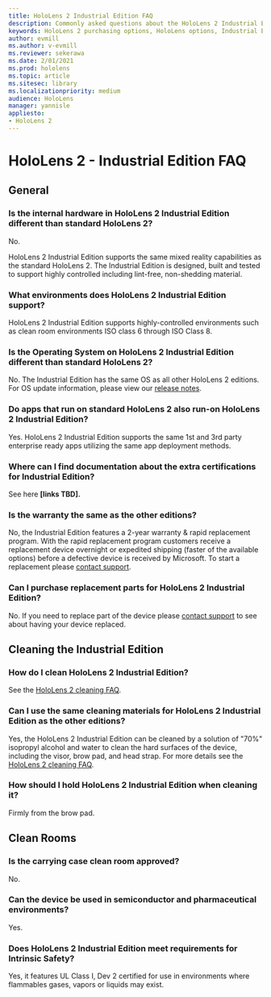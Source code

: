 ```yaml
---
title: HoloLens 2 Industrial Edition FAQ
description: Commonly asked questions about the HoloLens 2 Industrial Edition
keywords: HoloLens 2 purchasing options, HoloLens options, Industrial Edition
author: evmill
ms.author: v-evmill
ms.reviewer: sekerawa
ms.date: 2/01/2021
ms.prod: hololens
ms.topic: article
ms.sitesec: library
ms.localizationpriority: medium
audience: HoloLens
manager: yannisle
appliesto:
- HoloLens 2
---
```


# HoloLens 2 - Industrial Edition FAQ

## General

### Is the internal hardware in HoloLens 2 Industrial Edition different than standard HoloLens 2?

No.

HoloLens 2 Industrial Edition supports the same mixed reality capabilities as the standard HoloLens 2. The Industrial Edition is designed, built and tested to support highly controlled including lint-free, non-shedding material.

### What environments does HoloLens 2 Industrial Edition support?

HoloLens 2 Industrial Edition supports highly-controlled environments such as clean room environments ISO class 6 through ISO Class 8.

### Is the Operating System on HoloLens 2 Industrial Edition different than standard HoloLens 2?

No. The Industrial Edition has the same OS as all other HoloLens 2 editions. For OS update information, please view our [release notes](hololens-release-notes.md).

### Do apps that run on standard HoloLens 2 also run-on HoloLens 2 Industrial Edition?

Yes. HoloLens 2 Industrial Edition supports the same 1st and 3rd party enterprise ready apps utilizing the same app deployment methods.

### Where can I find documentation about the extra certifications for Industrial Edition?

See here  **[links TBD].**

### Is the warranty the same as the other editions?

No, the Industrial Edition features a 2-year warranty &amp; rapid replacement program. With the rapid replacement program customers receive a replacement device overnight or expedited shipping (faster of the available options) before a defective device is received by Microsoft. To start a replacement please [contact support](https://aka.ms/hololenssupport).

### Can I purchase replacement parts for HoloLens 2 Industrial Edition?

No. If you need to replace part of the device please [contact support](https://aka.ms/hololenssupport) to see about having your device replaced.

## Cleaning the Industrial Edition

### How do I clean HoloLens 2 Industrial Edition?

See the [HoloLens 2 cleaning FAQ](hololens2-maintenance.md).

### Can I use the same cleaning materials for HoloLens 2 Industrial Edition as the other editions?

Yes, the HoloLens 2 Industrial Edition can be cleaned by a solution of "70%" isopropyl alcohol and water to clean the hard surfaces of the device, including the visor, brow pad, and head strap. For more details see the [HoloLens 2 cleaning FAQ](hololens2-maintenance.md).

### How should I hold HoloLens 2 Industrial Edition when cleaning it?

Firmly from the brow pad.

## Clean Rooms

### Is the carrying case clean room approved?

No.

### Can the device be used in semiconductor and pharmaceutical environments?

Yes.

### Does HoloLens 2 Industrial Edition meet requirements for Intrinsic Safety?

Yes, it features UL Class I, Dev 2 certified for use in environments where flammables gases, vapors or liquids may exist.
